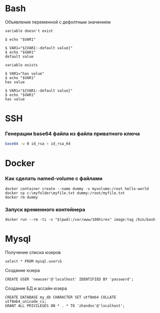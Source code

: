 # Bash

Объявление переменной с дефолтным значением
```
variable doesn't exist

$ echo "$VAR1"

$ VAR1="${VAR1:-default value}"
$ echo "$VAR1"
default value

variable exists

$ VAR1="has value"
$ echo "$VAR1"
has value

$ VAR1="${VAR1:-default value}"
$ echo "$VAR1"
has value
```

# SSH
### Генерации base64 файла из файла приватного ключа 
```bash
base64 -w 0 id_rsa > id_rsa_64
```
# Docker
### Как сделать named-volume с файлами
```
docker container create --name dummy -v myvolume:/root hello-world
docker cp c:\myfolder\myfile.txt dummy:/root/myfile.txt
docker rm dummy
```
### Запуск временного контейнера
```
docker run --rm -ti -v "$(pwd):/var/www/100hires" image:tag /bin/bash
```
# Mysql

Получение списка юзеров
```mysql
select * FROM mysql.user\G
```

Создание юзера
```mysql
CREATE USER 'newuser'@'localhost' IDENTIFIED BY 'password';
```

Создание БД и ассайн юзера
```mysql
CREATE DATABASE my_db CHARACTER SET utf8mb4 COLLATE utf8mb4_unicode_ci;
GRANT ALL PRIVILEGES ON * . * TO 'zhandos'@'localhost';
```
